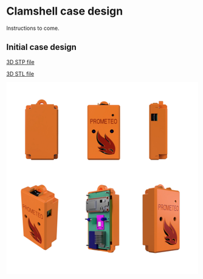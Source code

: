 # Clamshell case design

Instructions to come.

## Initial case design

[3D STP file](case/Prometeo_20200902.stp)

[3D STL file](case/Prometeo_tla_20200914.stl)

![CASE](img/case.jpg)



